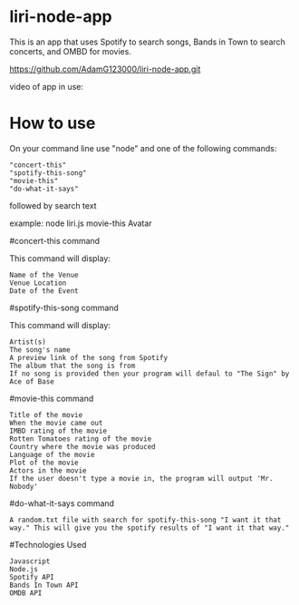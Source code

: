 # liri-node-app

This is an app that uses Spotify to search songs, Bands in Town to search concerts, and OMBD for movies.

https://github.com/AdamG123000/liri-node-app.git

video of app in use:

# How to use

On your command line use "node" and one of the following commands:

    "concert-this"
    "spotify-this-song"
    "movie-this"
    "do-what-it-says"

followed by search text

example: node liri.js movie-this Avatar

#concert-this command

This command will display:

    Name of the Venue
    Venue Location
    Date of the Event

#spotify-this-song command

This command will display:

    Artist(s)
    The song's name
    A preview link of the song from Spotify
    The album that the song is from 
    If no song is provided then your program will defaul to "The Sign" by Ace of Base

#movie-this command

    Title of the movie
    When the movie came out 
    IMBD rating of the movie
    Rotten Tomatoes rating of the movie
    Country where the movie was produced
    Language of the movie
    Plot of the movie 
    Actors in the movie
    If the user doesn't type a movie in, the program will output 'Mr. Nobody'

#do-what-it-says command 

    A random.txt file with search for spotify-this-song "I want it that way." This will give you the spotify results of "I want it that way."

#Technologies Used

    Javascript
    Node.js
    Spotify API
    Bands In Town API
    OMDB API

